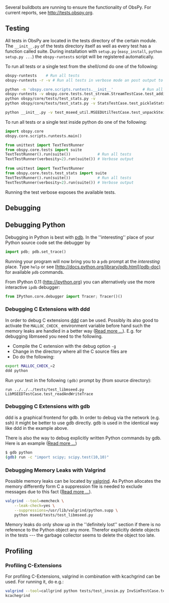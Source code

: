 Several buildbots are running to ensure the functionality of ObsPy. For current reports, see http://tests.obspy.org.

## Testing

All tests in ObsPy are located in the tests directory of the certain module. The ```__init__.py``` of the tests directory itself as well as every test has a function called suite. During installation with ```setup.py``` (```easy_install```, ```python setup.py ...```) the ```obspy-runtests``` script will be registered automatically.

To run all tests or a single test from the shell/cmd do one of the following:
```sh
obspy-runtests    # Run all tests
obspy-runtests -r -v # Run all tests in verbose mode an post output to tests.obspy.org

python -m 'obspy.core.scripts.runtests.__init__'             # Run all tests
obspy-runtests -v obspy.core.tests.test_stream.StreamTestCase.test_adding
python obspy/core/tests/test_stats.py -v
python obspy/core/tests/test_stats.py -v StatsTestCase.test_pickleStats

python __init__.py -v test_mseed_util.MSEEDUtilTestCase.test_unpackSteim2
```

To run all tests or a single test inside python do one of the following:
```python
import obspy.core
obspy.core.scripts.runtests.main()

from unittest import TextTestRunner
from obspy.core.tests import suite
TextTestRunner().run(suite())            # Run all tests
TextTestRunner(verbosity=2).run(suite()) # Verbose output
    
from unittest import TextTestRunner
from obspy.core.tests.test_stats import suite
TextTestRunner().run(suite())            # Run all tests
TextTestRunner(verbosity=2).run(suite()) # Verbose output
```

Running the test verbose exposes the available tests.

## Debugging

## Debugging Python

Debugging in Python is best with [pdb](http://docs.python.org/library/pdb.html). In the ''interesting'' place of your Python source code set the debugger by

```python
import pdb; pdb.set_trace()
```

Running your program will now bring you to a ```pdb``` prompt at the _interesting_ place. Type ```help``` or see [http://docs.python.org/library/pdb.html](pdb-doc) for available ```pdb``` commands.

From IPython 0.11 (http://ipython.org) you can alternatively use the more interactive ```ipdb``` debugger:

```python
from IPython.core.debugger import Tracer; Tracer()()
```

### Debugging C Extensions with ddd

In order to debug C extensions [ddd](http://www.gnu.org/software/ddd) can be used. Possibly its also good to activate the ```MALLOC_CHECK_``` environment variable before hand such the memory leaks are handled in a better way ([Read more ...](http://manpages.ubuntu.com/manpages/jaunty/man3/malloc.3.html)). E.g. for debugging libmseed you need to the following.

 * Compile the C extension with the debug option `-g`
 * Change in the directory where all the C source files are
 * Do do the following:

```sh
export MALLOC_CHECK_=2
ddd python
```

Run your test in the following `(gdb)` prompt by (from source directory):

```
run ../../../tests/test_libmseed.py LibMSEEDTestCase.test_readAndWriteTrace
```


### Debugging C Extensions with gdb

ddd is a graphical frontend for gdb. In order to debug via the network (e.g. ssh) it might be better to use gdb directly. gdb is used in the identical way like ddd in the example above.

There is also the way to debug explicitly written Python commands by gdb. Here is an example ([Read more ...](http://www.scipy.org/BugReport))

```sh 
$ gdb python
(gdb) run -c "import scipy; scipy.test(10,10)"
```

### Debugging Memory Leaks with Valgrind

Possible memory leaks can be located by [valgrind](http://www.valgrind.org). As Python allocates the memory differently form C a suppression file is needed to exclude messages due to this fact ([Read more ...](http://svn.python.org/view/python/trunk/Misc/README.valgrind?view=markup)).

```sh
valgrind --tool=memcheck \
    --leak-check=yes \
    --suppressions=/usr/lib/valgrind/python.supp \
    python mseed/tests/test_libmseed.py
```

Memory leaks do only show up in the ''definitely lost'' section if there is no reference to the Python object any more. Therefor explicitly delete objects in the tests --- the garbage collector seems to delete the object too late.

## Profiling

### Profiling C-Extensions
For profiling C-Extensions, valgrind in combination with kcachgrind can be used. For running it, do e.g.:

```sh
valgrind --tool=callgrind python tests/test_invsim.py InvSimTestCase.test_evalrespVsObsPy
kcachegrind 
```